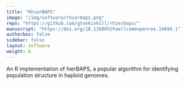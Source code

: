 ```yaml
---
title: "RhierBAPS"
image: "/img/software/rhierbaps.png"
repo: "https://github.com/gtonkinhill/rhierbaps/"
manuscript: "https://doi.org/10.12688%2Fwellcomeopenres.14694.1"
authorbox: false
sidebar: false
layout: software
weight: 6
---
```



An R implementation of hierBAPS, a popular algorithm for identifying population structure in haploid genomes.